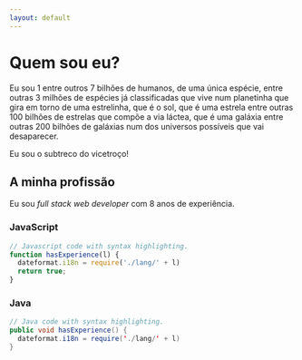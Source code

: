```yaml
---
layout: default
---
```


# [](#header-1)Quem sou eu?

Eu sou 1 entre outros 7 bilhões de humanos, de uma única espécie, 
entre outras 3 milhões de espécies já classificadas que vive num planetinha
que gira em torno de uma estrelinha, que é o sol, que é uma estrela entre outras
100 bilhôes de estrelas que compõe a via láctea, que é uma galáxia entre 
outras 200 bilhões de galáxias num dos universos possíveis que vai desaparecer.

Eu sou o subtreco do vicetroço!

## [](#header-2)A minha profissão

Eu sou _full_ _stack_ _web_ _developer_ com 8 anos de experiência.

### [](#header-3)JavaScript

```js
// Javascript code with syntax highlighting.
function hasExperience(l) {
  dateformat.i18n = require('./lang/' + l)
  return true;
}
```

### [](#header-4)Java

```java
// Java code with syntax highlighting.
public void hasExperience() {
  dateformat.i18n = require('./lang/' + l)
}
```